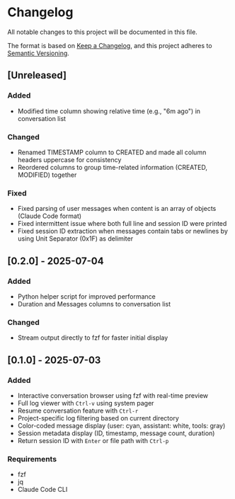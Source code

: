 # Changelog

All notable changes to this project will be documented in this file.

The format is based on [Keep a Changelog](https://keepachangelog.com/en/1.0.0/),
and this project adheres to [Semantic Versioning](https://semver.org/spec/v2.0.0.html).

## [Unreleased]

### Added

- Modified time column showing relative time (e.g., "6m ago") in conversation list

### Changed

- Renamed TIMESTAMP column to CREATED and made all column headers uppercase for consistency
- Reordered columns to group time-related information (CREATED, MODIFIED) together

### Fixed

- Fixed parsing of user messages when content is an array of objects (Claude Code format)
- Fixed intermittent issue where both full line and session ID were printed
- Fixed session ID extraction when messages contain tabs or newlines by using Unit Separator (0x1F) as delimiter

## [0.2.0] - 2025-07-04

### Added

- Python helper script for improved performance
- Duration and Messages columns to conversation list

### Changed

- Stream output directly to fzf for faster initial display

## [0.1.0] - 2025-07-03

### Added

- Interactive conversation browser using fzf with real-time preview
- Full log viewer with `Ctrl-v` using system pager
- Resume conversation feature with `Ctrl-r`
- Project-specific log filtering based on current directory
- Color-coded message display (user: cyan, assistant: white, tools: gray)
- Session metadata display (ID, timestamp, message count, duration)
- Return session ID with `Enter` or file path with `Ctrl-p`

### Requirements

- fzf
- jq
- Claude Code CLI
